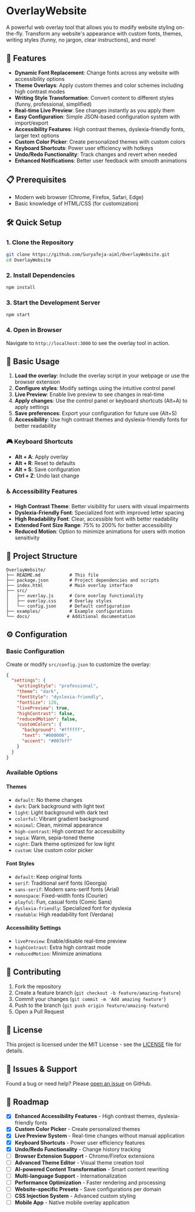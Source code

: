 # OverlayWebsite

A powerful web overlay tool that allows you to modify website styling on-the-fly. Transform any website's appearance with custom fonts, themes, writing styles (funny, no jargon, clear instructions), and more!

## 🚀 Features

- **Dynamic Font Replacement**: Change fonts across any website with accessibility options
- **Theme Overlays**: Apply custom themes and color schemes including high contrast modes
- **Writing Style Transformation**: Convert content to different styles (funny, professional, simplified)
- **Real-time Live Preview**: See changes instantly as you apply them
- **Easy Configuration**: Simple JSON-based configuration system with import/export
- **Accessibility Features**: High contrast themes, dyslexia-friendly fonts, larger text options
- **Custom Color Picker**: Create personalized themes with custom colors
- **Keyboard Shortcuts**: Power user efficiency with hotkeys
- **Undo/Redo Functionality**: Track changes and revert when needed
- **Enhanced Notifications**: Better user feedback with smooth animations

## 📋 Prerequisites

- Modern web browser (Chrome, Firefox, Safari, Edge)
- Basic knowledge of HTML/CSS (for customization)

## 🛠️ Quick Setup

### 1. Clone the Repository
```bash
git clone https://github.com/SuryaTeja-aiml/OverlayWebsite.git
cd OverlayWebsite
```

### 2. Install Dependencies
```bash
npm install
```

### 3. Start the Development Server
```bash
npm start
```

### 4. Open in Browser
Navigate to `http://localhost:3000` to see the overlay tool in action.

## 🎯 Basic Usage

1. **Load the overlay**: Include the overlay script in your webpage or use the browser extension
2. **Configure styles**: Modify settings using the intuitive control panel
3. **Live Preview**: Enable live preview to see changes in real-time
4. **Apply changes**: Use the control panel or keyboard shortcuts (Alt+A) to apply settings
5. **Save preferences**: Export your configuration for future use (Alt+S)
6. **Accessibility**: Use high contrast themes and dyslexia-friendly fonts for better readability

### 🎮 Keyboard Shortcuts
- **Alt + A**: Apply overlay
- **Alt + R**: Reset to defaults  
- **Alt + S**: Save configuration
- **Ctrl + Z**: Undo last change

### ♿ Accessibility Features
- **High Contrast Theme**: Better visibility for users with visual impairments
- **Dyslexia-Friendly Font**: Specialized font with improved letter spacing
- **High Readability Font**: Clear, accessible font with better readability
- **Extended Font Size Range**: 75% to 200% for better accessibility
- **Reduced Motion**: Option to minimize animations for users with motion sensitivity

## 📁 Project Structure

```
OverlayWebsite/
├── README.md           # This file
├── package.json        # Project dependencies and scripts
├── index.html          # Main overlay interface
├── src/
│   ├── overlay.js      # Core overlay functionality
│   ├── overlay.css     # Overlay styles
│   └── config.json     # Default configuration
├── examples/           # Example configurations
└── docs/              # Additional documentation
```

## ⚙️ Configuration

### Basic Configuration
Create or modify `src/config.json` to customize the overlay:

```json
{
  "settings": {
    "writingStyle": "professional",
    "theme": "dark",
    "fontStyle": "dyslexia-friendly",
    "fontSize": 120,
    "livePreview": true,
    "highContrast": false,
    "reducedMotion": false,
    "customColors": {
      "background": "#ffffff",
      "text": "#000000", 
      "accent": "#007bff"
    }
  }
}
```

### Available Options

#### Themes
- `default`: No theme changes
- `dark`: Dark background with light text
- `light`: Light background with dark text  
- `colorful`: Vibrant gradient background
- `minimal`: Clean, minimal appearance
- `high-contrast`: High contrast for accessibility
- `sepia`: Warm, sepia-toned theme
- `night`: Dark theme optimized for low light
- `custom`: Use custom color picker

#### Font Styles  
- `default`: Keep original fonts
- `serif`: Traditional serif fonts (Georgia)
- `sans-serif`: Modern sans-serif fonts (Arial)
- `monospace`: Fixed-width fonts (Courier)
- `playful`: Fun, casual fonts (Comic Sans)
- `dyslexia-friendly`: Specialized font for dyslexia
- `readable`: High readability font (Verdana)

#### Accessibility Settings
- `livePreview`: Enable/disable real-time preview
- `highContrast`: Extra high contrast mode
- `reducedMotion`: Minimize animations

## 🤝 Contributing

1. Fork the repository
2. Create a feature branch (`git checkout -b feature/amazing-feature`)
3. Commit your changes (`git commit -m 'Add amazing feature'`)
4. Push to the branch (`git push origin feature/amazing-feature`)
5. Open a Pull Request

## 📝 License

This project is licensed under the MIT License - see the [LICENSE](LICENSE) file for details.

## 🐛 Issues & Support

Found a bug or need help? Please [open an issue](https://github.com/SuryaTeja-aiml/OverlayWebsite/issues) on GitHub.

## 🌟 Roadmap

- [x] **Enhanced Accessibility Features** - High contrast themes, dyslexia-friendly fonts
- [x] **Custom Color Picker** - Create personalized themes
- [x] **Live Preview System** - Real-time changes without manual application
- [x] **Keyboard Shortcuts** - Power user efficiency features
- [x] **Undo/Redo Functionality** - Change history tracking
- [ ] **Browser Extension Support** - Chrome/Firefox extensions
- [ ] **Advanced Theme Editor** - Visual theme creation tool
- [ ] **AI-powered Content Transformation** - Smart content rewriting
- [ ] **Multi-language Support** - Internationalization
- [ ] **Performance Optimization** - Faster rendering and processing
- [ ] **Website-specific Presets** - Save configurations per domain
- [ ] **CSS Injection System** - Advanced custom styling
- [ ] **Mobile App** - Native mobile overlay application
